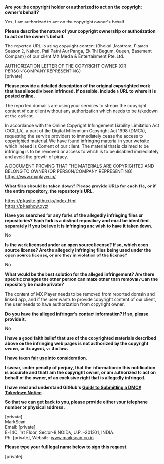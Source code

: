 **Are you the copyright holder or authorized to act on the copyright owner's behalf?**  

Yes, I am authorized to act on the copyright owner's behalf.

**Please describe the nature of your copyright ownership or authorization to act on the owner's behalf.**  

The reported URL is using copyright content (Bhokal ,Mastram, Flames Season 2, Naked, Pati Patni Aur Panga, Ek Thi Begum, Queen, Basement Company) of our client MX Media & Entertainment Pte. Ltd.

AUTHORIZATION LETTER OF THE COPYRIGHT OWNER (OR PERSON/COMPANY REPRESENTING)  
[private]

**Please provide a detailed description of the original copyrighted work that has allegedly been infringed. If possible, include a URL to where it is posted online.**  

The reported domains are using your services to stream the copyright content of our client without any authorization which needs to be takedown at the earliest.

In accordance with the Online Copyright Infringement Liability Limitation Act (OCILLA), a part of the Digital Millennium Copyright Act 1998 (DMCA), requesting the service providers to immediately cease the access to copyrighted material. We have found infringing material in your website which indeed is Content of our client. The material that is claimed to be infringing is to be removed or access to which is to be disabled immediately and avoid the growth of piracy.

A DOCUMENT PROVING THAT THE MATERIALS ARE COPYRIGHTED AND BELONG TO OWNER (OR PERSON/COMPANY REPRESENTING)  
https://www.mxplayer.in/

**What files should be taken down? Please provide URLs for each file, or if the entire repository, the repository’s URL.**  

https://pikasite.github.io/index.html  
https://pikashow.xyz/

**Have you searched for any forks of the allegedly infringing files or repositories? Each fork is a distinct repository and must be identified separately if you believe it is infringing and wish to have it taken down.**  

No

**Is the work licensed under an open source license? If so, which open source license? Are the allegedly infringing files being used under the open source license, or are they in violation of the license?**  

No

**What would be the best solution for the alleged infringement? Are there specific changes the other person can make other than removal? Can the repository be made private?**  

The content of MX Player needs to be removed from reported domain and linked app, and if the user wants to provide copyright content of our client, the user needs to have authorization from copyright owner.

**Do you have the alleged infringer’s contact information? If so, please provide it.**  

No

**I have a good faith belief that use of the copyrighted materials described above on the infringing web pages is not authorized by the copyright owner, or its agent, or the law.**  

**I have taken <a href="https://www.lumendatabase.org/topics/22">fair use</a> into consideration.**  

**I swear, under penalty of perjury, that the information in this notification is accurate and that I am the copyright owner, or am authorized to act on behalf of the owner, of an exclusive right that is allegedly infringed.**  

**I have read and understand GitHub's <a href="https://docs.github.com/articles/guide-to-submitting-a-dmca-takedown-notice/">Guide to Submitting a DMCA Takedown Notice</a>.**  

**So that we can get back to you, please provide either your telephone number or physical address.**  

[private]  
MarkScan  
Email: [private]  
E-14C, 1st Floor, Sector-8,NOIDA, U.P. -201301, INDIA.  
Ph: [private], Website: www.markscan.co.in  

**Please type your full legal name below to sign this request.**  

[private]
